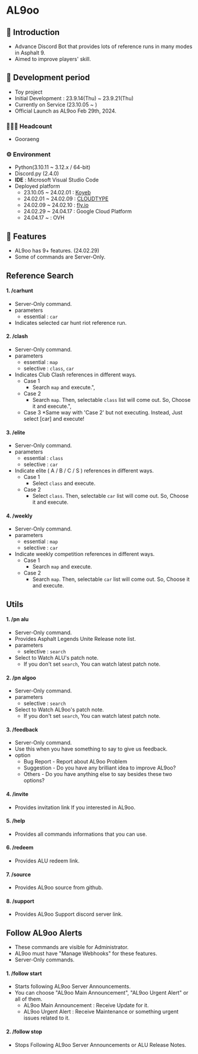# AL9oo

## 🚩 Introduction
- Advance Discord Bot that provides lots of reference runs in many modes in Asphalt 9.
- Aimed to improve players' skill.


## 📅 Development period
- Toy project
- Initial Development : 23.9.14(Thu) ~ 23.9.21(Thu)
- Currently on Service (23.10.05 ~ )
- Official Launch as AL9oo Feb 29th, 2024.



### 👩‍👧‍👦 Headcount
* Gooraeng



### ⚙️ Environment
- Python(3.10.11 ~ 3.12.x / 64-bit)
- Discord.py (2.4.0) 
- **IDE** : Microsoft Visual Studio Code
- Deployed platform
  * 23.10.05 ~ 24.02.01 : <a href = "https://www.koyeb.com/">Koyeb</a>
  * 24.02.01 ~ 24.02.09 : <a href = "https://www.cloudtype.io/">CLOUDTYPE</a>
  * 24.02.09 ~ 24.02.10 : <a href = "https://fly.io/">fly.io</a>
  * 24.02.29 ~ 24.04.17 : Google Cloud Platform
  * 24.04.17 ~          : OVH


## 📍 Features
- AL9oo has 9+ features. (24.02.29)
- Some of commands are Server-Only.
 
## Reference Search
#### 1. /carhunt
- Server-Only command.
- parameters
  * essential : `car`
- Indicates selected car hunt riot reference run.

#### 2. /clash
- Server-Only command.
- parameters
  * essential : `map`
  * selective : `class`, `car`
- Indicates Club Clash references in different ways.
  * Case 1
    * Search `map` and execute.",
  * Case 2
    * Search `map`. Then, selectable `class` list will come out. So, Choose it and execute.",
  * Case 3
    *Same way with 'Case 2' but not executing. Instead, Just select [car] and execute!

#### 3. /elite
- Server-Only command.
- parameters
  * essential : `class`
  * selective : `car`
- Indicate elite ( A / B / C / S ) references in different ways.
  * Case 1
    * Select `class` and execute.
  * Case 2
    * Select `class`. Then, selectable `car` list will come out. So, Choose it and execute.
   
#### 4. /weekly
- Server-Only command.
- parameters
  * essential : `map`
  * selective : `car`
- Indicate weekly competition references in different ways.
  * Case 1
    * Search `map` and execute.
  * Case 2
    * Search `map`. Then, selectable `car` list will come out. So, Choose it and execute.


## Utils
#### 1. /pn alu
- Server-Only command.
- Provides Asphalt Legends Unite Release note list.
- parameters
  * selective : `search`
- Select to Watch ALU's patch note.
  * If you don't set `search`, You can watch latest patch note.

#### 2. /pn algoo
- Server-Only command.
- parameters
  * selective : `search`
- Select to Watch AL9oo's patch note.
  * If you don't set `search`, You can watch latest patch note.

#### 3. /feedback
- Server-Only command.
- Use this when you have something to say to give us feedback.
- option
  * Bug Report - Report about AL9oo Problem
  * Suggestion - Do you have any brilliant idea to improve AL9oo?
  * Others     - Do you have anything else to say besides these two options?

#### 4. /invite
- Provides invitation link If you interested in AL9oo.

#### 5. /help
- Provides all commands informations that you can use.

#### 6. /redeem
- Provides ALU redeem link.

#### 7. /source
- Provides AL9oo source from github.

#### 8. /support
- Provides AL9oo Support discord server link.


## Follow AL9oo Alerts
- These commands are visible for Administrator.
- AL9oo must have "Manage Webhooks" for these features.
- Server-Only commands.
#### 1. /follow start
- Starts following AL9oo Server Announcements.
- You can choose "AL9oo Main Announcement", "AL9oo Urgent Alert" or all of them.
  * AL9oo Main Announcement : Receive Update for it.
  * AL9oo Urgent Alert : Receive Maintenance or something urgent issues related to it.

#### 2. /follow stop 
- Stops Following AL9oo Server Announcements or ALU Release Notes.